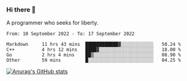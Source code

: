### Hi there 👋

<!--
**shejialuo/shejialuo** is a ✨ _special_ ✨ repository because its `README.md` (this file) appears on your GitHub profile.

Here are some ideas to get you started:

- 🔭 I’m currently working on ...
- 🌱 I’m currently learning ...
- 👯 I’m looking to collaborate on ...
- 🤔 I’m looking for help with ...
- 💬 Ask me about ...
- 📫 How to reach me: ...
- 😄 Pronouns: ...
- ⚡ Fun fact: ...
-->

A programmer who seeks for liberty.

<!--START_SECTION:waka-->

```text
From: 10 September 2022 - To: 17 September 2022

Markdown     11 hrs 43 mins  ████████████▓░░░░░░░░░░░░   50.24 %
C++          4 hrs 12 mins   ████▓░░░░░░░░░░░░░░░░░░░░   18.00 %
Go           2 hrs 4 mins    ██▒░░░░░░░░░░░░░░░░░░░░░░   08.90 %
Other        59 mins         █░░░░░░░░░░░░░░░░░░░░░░░░   04.25 %
```

<!--END_SECTION:waka-->

[![Anurag's GitHub stats](https://github-readme-stats.vercel.app/api?username=shejialuo&show_icons=true&theme=dracula)](https://github.com/anuraghazra/github-readme-stats)
